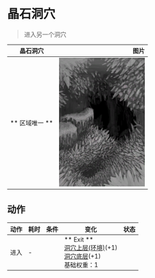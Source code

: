 # 晶石洞穴  
> 进入另一个洞穴  
  
  晶石洞穴  |   图片   
 ----  |  ----:   
 ** 区域唯一 **  |  <img decoding="async" src="Sprite/CrystalChamber.png" href="a.md" style="max-width:300px;max-height:300px;">   
  
## 动作  
动作  |  耗时  |  条件  |  变化  |  状态  
----  |  ----  |  ----  |  ----  |  ----  
进入<br>  |  -  |    |  ** Exit **<br>  [洞穴上层(环境)](Env_CrystalChamber.md)(+1)<br>  [洞穴底层](CrystalChamberExit.md)(+1)<br>基础权重：1<br>  |    
